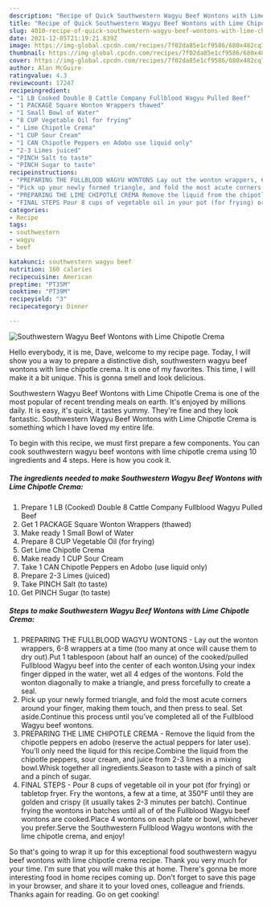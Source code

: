 ```yaml
---
description: "Recipe of Quick Southwestern Wagyu Beef Wontons with Lime Chipotle Crema"
title: "Recipe of Quick Southwestern Wagyu Beef Wontons with Lime Chipotle Crema"
slug: 4010-recipe-of-quick-southwestern-wagyu-beef-wontons-with-lime-chipotle-crema
date: 2021-12-05T21:19:21.839Z
image: https://img-global.cpcdn.com/recipes/7f02da85e1cf9586/680x482cq70/southwestern-wagyu-beef-wontons-with-lime-chipotle-crema-recipe-main-photo.jpg
thumbnail: https://img-global.cpcdn.com/recipes/7f02da85e1cf9586/680x482cq70/southwestern-wagyu-beef-wontons-with-lime-chipotle-crema-recipe-main-photo.jpg
cover: https://img-global.cpcdn.com/recipes/7f02da85e1cf9586/680x482cq70/southwestern-wagyu-beef-wontons-with-lime-chipotle-crema-recipe-main-photo.jpg
author: Alan McGuire
ratingvalue: 4.3
reviewcount: 17247
recipeingredient:
- "1 LB Cooked Double 8 Cattle Company Fullblood Wagyu Pulled Beef"
- "1 PACKAGE Square Wonton Wrappers thawed"
- "1 Small Bowl of Water"
- "8 CUP Vegetable Oil for frying"
- " Lime Chipotle Crema"
- "1 CUP Sour Cream"
- "1 CAN Chipotle Peppers en Adobo use liquid only"
- "2-3 Limes juiced"
- "PINCH Salt to taste"
- "PINCH Sugar to taste"
recipeinstructions:
- "PREPARING THE FULLBLOOD WAGYU WONTONS Lay out the wonton wrappers, 6-8 wrappers at a time (too many at once will cause them to dry out).Put 1 tablespoon (about half an ounce) of the cooked/pulled Fullblood Wagyu beef into the center of each wonton.Using your index finger dipped in the water, wet all 4 edges of the wontons. Fold the wonton diagonally to make a triangle, and press forcefully to create a seal."
- "Pick up your newly formed triangle, and fold the most acute corners around your finger, making them touch, and then press to seal. Set aside.Continue this process until you’ve completed all of the Fullblood Wagyu beef wontons."
- "PREPARING THE LIME CHIPOTLE CREMA Remove the liquid from the chipotle peppers en adobo (reserve the actual peppers for later use). You’ll only need the liquid for this recipe.Combine the liquid from the chipotle peppers, sour cream, and juice from 2-3 limes in a mixing bowl.Whisk together all ingredients.Season to taste with a pinch of salt and a pinch of sugar."
- "FINAL STEPS Pour 8 cups of vegetable oil in your pot (for frying) or tabletop fryer. Fry the wontons, a few at a time, at 350°F until they are golden and crispy (it usually takes 2-3 minutes per batch). Continue frying the wontons in batches until all of of the Fullblood Wagyu beef wontons are cooked.Place 4 wontons on each plate or bowl, whichever you prefer.Serve the Southwestern Fullblood Wagyu wontons with the lime chipotle crema, and enjoy!"
categories:
- Recipe
tags:
- southwestern
- wagyu
- beef

katakunci: southwestern wagyu beef 
nutrition: 160 calories
recipecuisine: American
preptime: "PT35M"
cooktime: "PT39M"
recipeyield: "3"
recipecategory: Dinner

---
```



![Southwestern Wagyu Beef Wontons with Lime Chipotle Crema](https://img-global.cpcdn.com/recipes/7f02da85e1cf9586/680x482cq70/southwestern-wagyu-beef-wontons-with-lime-chipotle-crema-recipe-main-photo.jpg)

Hello everybody, it is me, Dave, welcome to my recipe page. Today, I will show you a way to prepare a distinctive dish, southwestern wagyu beef wontons with lime chipotle crema. It is one of my favorites. This time, I will make it a bit unique. This is gonna smell and look delicious.



Southwestern Wagyu Beef Wontons with Lime Chipotle Crema is one of the most popular of recent trending meals on earth. It's enjoyed by millions daily. It is easy, it's quick, it tastes yummy. They're fine and they look fantastic. Southwestern Wagyu Beef Wontons with Lime Chipotle Crema is something which I have loved my entire life.


To begin with this recipe, we must first prepare a few components. You can cook southwestern wagyu beef wontons with lime chipotle crema using 10 ingredients and 4 steps. Here is how you cook it.

<!--inarticleads1-->

##### The ingredients needed to make Southwestern Wagyu Beef Wontons with Lime Chipotle Crema:

1. Prepare 1 LB (Cooked) Double 8 Cattle Company Fullblood Wagyu Pulled Beef
1. Get 1 PACKAGE Square Wonton Wrappers (thawed)
1. Make ready 1 Small Bowl of Water
1. Prepare 8 CUP Vegetable Oil (for frying)
1. Get  Lime Chipotle Crema
1. Make ready 1 CUP Sour Cream
1. Take 1 CAN Chipotle Peppers en Adobo (use liquid only)
1. Prepare 2-3 Limes (juiced)
1. Take PINCH Salt (to taste)
1. Get PINCH Sugar (to taste)




<!--inarticleads2-->

##### Steps to make Southwestern Wagyu Beef Wontons with Lime Chipotle Crema:

1. PREPARING THE FULLBLOOD WAGYU WONTONS - Lay out the wonton wrappers, 6-8 wrappers at a time (too many at once will cause them to dry out).Put 1 tablespoon (about half an ounce) of the cooked/pulled Fullblood Wagyu beef into the center of each wonton.Using your index finger dipped in the water, wet all 4 edges of the wontons. Fold the wonton diagonally to make a triangle, and press forcefully to create a seal.
1. Pick up your newly formed triangle, and fold the most acute corners around your finger, making them touch, and then press to seal. Set aside.Continue this process until you’ve completed all of the Fullblood Wagyu beef wontons.
1. PREPARING THE LIME CHIPOTLE CREMA - Remove the liquid from the chipotle peppers en adobo (reserve the actual peppers for later use). You’ll only need the liquid for this recipe.Combine the liquid from the chipotle peppers, sour cream, and juice from 2-3 limes in a mixing bowl.Whisk together all ingredients.Season to taste with a pinch of salt and a pinch of sugar.
1. FINAL STEPS - Pour 8 cups of vegetable oil in your pot (for frying) or tabletop fryer. Fry the wontons, a few at a time, at 350°F until they are golden and crispy (it usually takes 2-3 minutes per batch). Continue frying the wontons in batches until all of of the Fullblood Wagyu beef wontons are cooked.Place 4 wontons on each plate or bowl, whichever you prefer.Serve the Southwestern Fullblood Wagyu wontons with the lime chipotle crema, and enjoy!




So that's going to wrap it up for this exceptional food southwestern wagyu beef wontons with lime chipotle crema recipe. Thank you very much for your time. I'm sure that you will make this at home. There's gonna be more interesting food in home recipes coming up. Don't forget to save this page in your browser, and share it to your loved ones, colleague and friends. Thanks again for reading. Go on get cooking!
